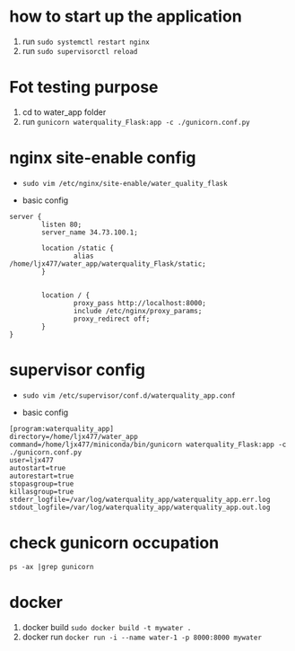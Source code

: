 # how to start up the application

1. run `sudo systemctl restart nginx`
2. run `sudo supervisorctl reload`

# Fot testing purpose

1. cd to water_app folder
2. run `gunicorn waterquality_Flask:app -c ./gunicorn.conf.py`

# nginx site-enable config

- `sudo vim /etc/nginx/site-enable/water_quality_flask`

- basic config
```
server {
        listen 80;
        server_name 34.73.100.1;

        location /static {
                alias /home/ljx477/water_app/waterquality_Flask/static;
        }


        location / {
                proxy_pass http://localhost:8000;
                include /etc/nginx/proxy_params;
                proxy_redirect off;
        }
}
```

# supervisor config
- `sudo vim /etc/supervisor/conf.d/waterquality_app.conf`

- basic config
```
[program:waterquality_app]
directory=/home/ljx477/water_app
command=/home/ljx477/miniconda/bin/gunicorn waterquality_Flask:app -c ./gunicorn.conf.py
user=ljx477
autostart=true
autorestart=true
stopasgroup=true
killasgroup=true
stderr_logfile=/var/log/waterquality_app/waterquality_app.err.log
stdout_logfile=/var/log/waterquality_app/waterquality_app.out.log
```

# check gunicorn occupation

`ps -ax |grep gunicorn`

# docker

1. docker build `sudo docker build -t mywater .`
2. docker run  `docker run -i --name water-1 -p 8000:8000 mywater`
